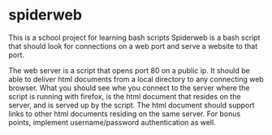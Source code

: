 # spiderweb

This is a school project for learning bash scripts
Spiderweb is a bash script that should look for connections on a web port and serve a website to that port.

The web server is a script that opens port 80 on a public ip. It should be able to deliver html documents from a local
directory to any connecting web browser. What you should see whe you connect to the server where the script is running
with firefox, is the html document that resides on the server, and is served up by the script. The html document should
support links to other html documents residing on the same server. For bonus points, implement username/password
authentication as well.
